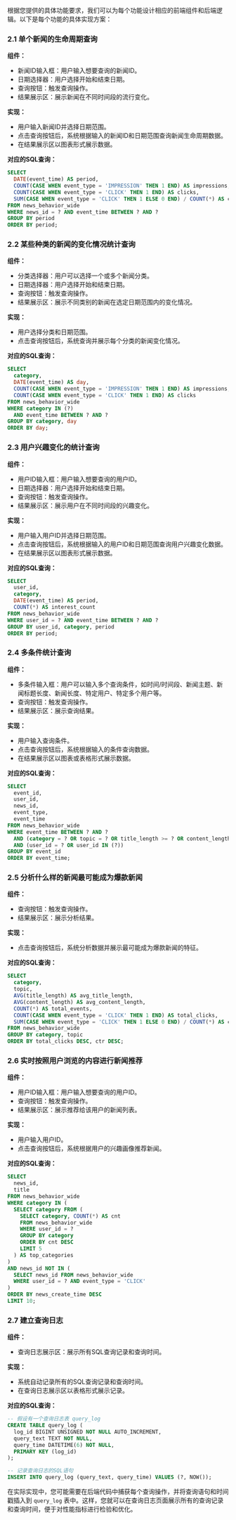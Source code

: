 根据您提供的具体功能要求，我们可以为每个功能设计相应的前端组件和后端逻辑。以下是每个功能的具体实现方案：

### 2.1 单个新闻的生命周期查询

**组件：**
- 新闻ID输入框：用户输入想要查询的新闻ID。
- 日期选择器：用户选择开始和结束日期。
- 查询按钮：触发查询操作。
- 结果展示区：展示新闻在不同时间段的流行变化。

**实现：**
- 用户输入新闻ID并选择日期范围。
- 点击查询按钮后，系统根据输入的新闻ID和日期范围查询新闻生命周期数据。
- 在结果展示区以图表形式展示数据。

**对应的SQL查询：**
```sql
SELECT 
  DATE(event_time) AS period,
  COUNT(CASE WHEN event_type = 'IMPRESSION' THEN 1 END) AS impressions,
  COUNT(CASE WHEN event_type = 'CLICK' THEN 1 END) AS clicks,
  SUM(CASE WHEN event_type = 'CLICK' THEN 1 ELSE 0 END) / COUNT(*) AS ctr
FROM news_behavior_wide
WHERE news_id = ? AND event_time BETWEEN ? AND ?
GROUP BY period
ORDER BY period;
```

### 2.2 某些种类的新闻的变化情况统计查询

**组件：**
- 分类选择器：用户可以选择一个或多个新闻分类。
- 日期选择器：用户选择开始和结束日期。
- 查询按钮：触发查询操作。
- 结果展示区：展示不同类别的新闻在选定日期范围内的变化情况。

**实现：**
- 用户选择分类和日期范围。
- 点击查询按钮后，系统查询并展示每个分类的新闻变化情况。

**对应的SQL查询：**
```sql
SELECT
  category,
  DATE(event_time) AS day,
  COUNT(CASE WHEN event_type = 'IMPRESSION' THEN 1 END) AS impressions,
  COUNT(CASE WHEN event_type = 'CLICK' THEN 1 END) AS clicks
FROM news_behavior_wide
WHERE category IN (?)
  AND event_time BETWEEN ? AND ?
GROUP BY category, day
ORDER BY day;
```

### 2.3 用户兴趣变化的统计查询

**组件：**
- 用户ID输入框：用户输入想要查询的用户ID。
- 日期选择器：用户选择开始和结束日期。
- 查询按钮：触发查询操作。
- 结果展示区：展示用户在不同时间段的兴趣变化。

**实现：**
- 用户输入用户ID并选择日期范围。
- 点击查询按钮后，系统根据输入的用户ID和日期范围查询用户兴趣变化数据。
- 在结果展示区以图表形式展示数据。

**对应的SQL查询：**
```sql
SELECT 
  user_id,
  category,
  DATE(event_time) AS period,
  COUNT(*) AS interest_count
FROM news_behavior_wide
WHERE user_id = ? AND event_time BETWEEN ? AND ?
GROUP BY user_id, category, period
ORDER BY period;
```

### 2.4 多条件统计查询

**组件：**
- 多条件输入框：用户可以输入多个查询条件，如时间/时间段、新闻主题、新闻标题长度、新闻长度、特定用户、特定多个用户等。
- 查询按钮：触发查询操作。
- 结果展示区：展示查询结果。

**实现：**
- 用户输入查询条件。
- 点击查询按钮后，系统根据输入的条件查询数据。
- 在结果展示区以图表或表格形式展示数据。

**对应的SQL查询：**
```sql
SELECT 
  event_id, 
  user_id, 
  news_id, 
  event_type, 
  event_time
FROM news_behavior_wide
WHERE event_time BETWEEN ? AND ?
  AND (category = ? OR topic = ? OR title_length >= ? OR content_length <= ?)
  AND (user_id = ? OR user_id IN (?))
GROUP BY event_id
ORDER BY event_time;
```

### 2.5 分析什么样的新闻最可能成为爆款新闻

**组件：**
- 查询按钮：触发查询操作。
- 结果展示区：展示分析结果。

**实现：**
- 点击查询按钮后，系统分析数据并展示最可能成为爆款新闻的特征。

**对应的SQL查询：**
```sql
SELECT 
  category,
  topic,
  AVG(title_length) AS avg_title_length,
  AVG(content_length) AS avg_content_length,
  COUNT(*) AS total_events,
  COUNT(CASE WHEN event_type = 'CLICK' THEN 1 END) AS total_clicks,
  SUM(CASE WHEN event_type = 'CLICK' THEN 1 ELSE 0 END) / COUNT(*) AS ctr
FROM news_behavior_wide
GROUP BY category, topic
ORDER BY total_clicks DESC, ctr DESC;
```

### 2.6 实时按照用户浏览的内容进行新闻推荐

**组件：**
- 用户ID输入框：用户输入想要查询的用户ID。
- 查询按钮：触发查询操作。
- 结果展示区：展示推荐给该用户的新闻列表。

**实现：**
- 用户输入用户ID。
- 点击查询按钮后，系统根据用户的兴趣画像推荐新闻。

**对应的SQL查询：**
```sql
SELECT 
  news_id, 
  title
FROM news_behavior_wide
WHERE category IN (
  SELECT category FROM (
    SELECT category, COUNT(*) AS cnt
    FROM news_behavior_wide
    WHERE user_id = ?
    GROUP BY category
    ORDER BY cnt DESC
    LIMIT 5
  ) AS top_categories
)
AND news_id NOT IN (
  SELECT news_id FROM news_behavior_wide
  WHERE user_id = ? AND event_type = 'CLICK'
)
ORDER BY news_create_time DESC
LIMIT 10;
```

### 2.7 建立查询日志

**组件：**
- 查询日志展示区：展示所有SQL查询记录和查询时间。

**实现：**
- 系统自动记录所有的SQL查询记录和查询时间。
- 在查询日志展示区以表格形式展示记录。

**对应的SQL查询：**
```sql
-- 假设有一个查询日志表 query_log
CREATE TABLE query_log (
  log_id BIGINT UNSIGNED NOT NULL AUTO_INCREMENT,
  query_text TEXT NOT NULL,
  query_time DATETIME(6) NOT NULL,
  PRIMARY KEY (log_id)
);

-- 记录查询日志的SQL语句
INSERT INTO query_log (query_text, query_time) VALUES (?, NOW());
```

在实际实现中，您可能需要在后端代码中捕获每个查询操作，并将查询语句和时间戳插入到 `query_log` 表中。这样，您就可以在查询日志页面展示所有的查询记录和查询时间，便于对性能指标进行检验和优化。